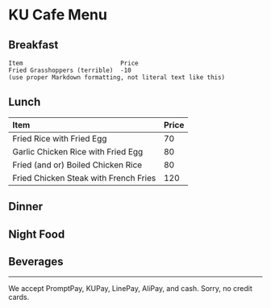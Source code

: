 # KU Cafe Menu


## Breakfast

    Item                           Price
    Fried Grasshoppers (terrible)  -10
    (use proper Markdown formatting, not literal text like this)

## Lunch 
| Item      |Price           |
|:----------|-----------------|
| Fried Rice with Fried Egg | 70 |
| Garlic Chicken Rice with Fried Egg | 80 |
| Fried (and or) Boiled Chicken Rice | 80 |
| Fried Chicken Steak with French Fries | 120 |


## Dinner


## Night Food


## Beverages



---

We accept PromptPay, KUPay, LinePay, AliPay, and cash. Sorry, no credit cards.
